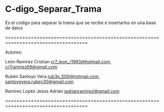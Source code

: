 C-digo_Separar_Trama
====================

Es el código para separar la trama que se recibe e insertarlos en una base de datos

===================================================================================

Autores:

León Ramírez Cristian cr7_leon_r1993@hotmail.com, cr7ramirez69@gmail.com

Rubén Santoyo Vera rub3n_500@hotmail.com, santoyovera.ruben30@gmail.com

Ramírez Lopéz Jesús Adrián jadrianramirezl@gmail.com

===================================================================================
